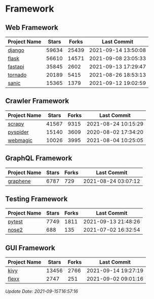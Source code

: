 # Framework

## Web Framework
| Project Name | Stars | Forks | Last Commit |
| ------------ | ----- | ----- | ----------- |
| [django](https://github.com/django/django) | 59634 | 25439 | 2021-09-14 13:50:08 |
| [flask](https://github.com/pallets/flask) | 56610 | 14571 | 2021-09-08 23:05:33 |
| [fastapi](https://github.com/tiangolo/fastapi) | 35845 | 2602 | 2021-09-13 17:29:47 |
| [tornado](https://github.com/tornadoweb/tornado) | 20189 | 5415 | 2021-08-26 18:53:13 |
| [sanic](https://github.com/sanic-org/sanic) | 15365 | 1379 | 2021-09-12 19:02:59 |

## Crawler Framework
| Project Name | Stars | Forks | Last Commit |
| ------------ | ----- | ----- | ----------- |
| [scrapy](https://github.com/scrapy/scrapy) | 41567 | 9315 | 2021-08-24 10:15:29 |
| [pyspider](https://github.com/binux/pyspider) | 15140 | 3609 | 2020-08-02 17:34:20 |
| [webmagic](https://github.com/code4craft/webmagic) | 10026 | 3995 | 2021-08-04 10:25:05 |

## GraphQL Framework
| Project Name | Stars | Forks | Last Commit |
| ------------ | ----- | ----- | ----------- |
| [graphene](https://github.com/graphql-python/graphene) | 6787 | 729 | 2021-08-24 03:07:12 |

## Testing Framework
| Project Name | Stars | Forks | Last Commit |
| ------------ | ----- | ----- | ----------- |
| [pytest](https://github.com/pytest-dev/pytest) | 7749 | 1811 | 2021-09-13 21:48:26 |
| [nose2](https://github.com/nose-devs/nose2) | 688 | 135 | 2021-07-02 16:32:54 |

## GUI Framework
| Project Name | Stars | Forks | Last Commit |
| ------------ | ----- | ----- | ----------- |
| [kivy](https://github.com/kivy/kivy) | 13456 | 2766 | 2021-09-14 19:27:19 |
| [flexx](https://github.com/flexxui/flexx) | 2747 | 251 | 2021-09-02 09:01:16 |

*Update Date: 2021-09-15T16:57:16*